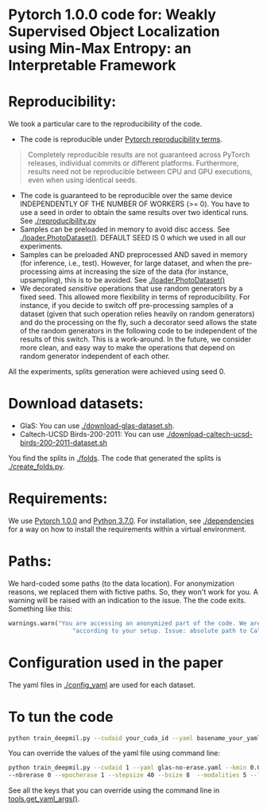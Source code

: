 # Pytorch 1.0.0 code for: Weakly Supervised Object Localization using Min-Max Entropy: an Interpretable Framework

# Reproducibility:

We took a particular care to the reproducibility of the code.
* The code is reproducible under [Pytorch reproducibility terms](https://pytorch.org/docs/stable/notes/randomness.html).
> Completely reproducible results are not guaranteed across PyTorch releases, individual commits or different platforms.
 Furthermore, results need not be reproducible between CPU and GPU executions, even when using identical seeds.
* The code is guaranteed to be reproducible over the same device INDEPENDENTLY OF THE NUMBER OF WORKERS (>= 0). You 
have to use a seed in order to obtain the same results over two identical runs. See [./reproducibility.py](./reproducibility.py)
* Samples can be preloaded in memory to avoid disc access. See [./loader.PhotoDataset()](./loader.py). DEFAULT SEED 
IS 0 which we used in all our experiments.
* Samples can be preloaded AND preprocessed AND saved in memory (for inference, i.e., test). However, for large 
dataset, and when the pre-processing aims at increasing the size of the data (for instance, upsampling), this is to 
be avoided. See [./loader.PhotoDataset()](./loader.py)
* We decorated *sensitive* operations that use random generators by a fixed seed. This allowed more flexibility in 
terms of reproducibility. For instance, if you decide to switch off pre-processing samples of a dataset (given that 
such operation relies heavily on random generators) and do the processing on the fly, such a decorator seed allows the 
state of the random generators in the following code to be independent of the results of this switch. This is a 
work-around. In the future, we consider more clean, and easy way to make the operations that depend on random 
generator independent of each other.

All the experiments, splits generation were achieved using seed 0.

# Download datasets:

* GlaS: You can use [./download-glas-dataset.sh](./download-glas-dataset.sh).
* Caltech-UCSD Birds-200-2011: You can use [./download-caltech-ucsd-birds-200-2011-dataset.sh](./download-caltech-ucsd-birds-200-2011-dataset.sh)

You find the splits in [./folds](./folds). The code that generated the splits is [./create_folds.py](./create_folds.py).

# Requirements:
We use [Pytorch 1.0.0](https://pytorch.org/) and [Python 3.7.0](https://www.python.org). For installation, see [./dependencies](
./dependencies) for a way on how to install the requirements within a virtual environment. 
 
# Paths:
We hard-coded some paths (to the data location). For anonymization reasons, we replaced them with fictive paths. 
So, they won't work for you. A warning will be raised with an indication to the issue. The the code exits. Something 
like this:
```python
warnings.warn("You are accessing an anonymized part of the code. We are going to exit. Come here and fix this "
                  "according to your setup. Issue: absolute path to Caltech-UCSD-Birds-200-2011 dataset.")
```

# Configuration used in the paper
The yaml files in [./config_yaml](./config_yaml) are used for each dataset.

# To tun the code
```bash
python train_deepmil.py --cudaid your_cuda_id --yaml basename_your_yaml_file
```
You can override the values of the yaml file using command line:
```bash
python train_deepmil.py --cudaid 1 --yaml glas-no-erase.yaml --kmin 0.09 --kmax 0.09 --dout 0.0 --epoch 2 \
--nbrerase 0 --epocherase 1 --stepsize 40 --bsize 8  --modalities 5 --lr 0.001 --fold 0 --wdecay 1e-05 --alpha 0.2
```
See all the keys that you can override using the command line in  [tools.get_yaml_args()](./tools.py).
